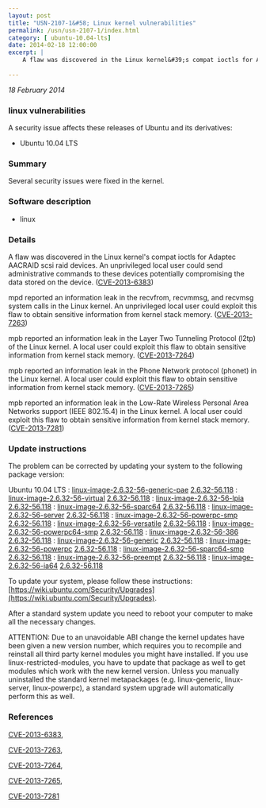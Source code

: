 ```yaml
---
layout: post
title: "USN-2107-1&#58; Linux kernel vulnerabilities"
permalink: /usn/usn-2107-1/index.html
category: [ ubuntu-10.04-lts]
date: 2014-02-18 12:00:00
excerpt: |
    A flaw was discovered in the Linux kernel&#39;s compat ioctls for Adaptec AACRAID scsi raid devices. An unprivileged local user could send administrative commands to these devices potentially compromising the data stored on the device. ([CVE-2013-6383](http://people.ubuntu.com/~ubuntu-security/cve/CVE-2013-6383))
    
--- 
```

 
 

*18 February 2014*

### linux vulnerabilities

A security issue affects these releases of Ubuntu and its derivatives:

* Ubuntu 10.04 LTS

### Summary

Several security issues were fixed in the kernel. 

### Software description

* linux 

### Details

A flaw was discovered in the Linux kernel&#39;s compat ioctls for Adaptec AACRAID scsi raid devices. An unprivileged local user could send administrative commands to these devices potentially compromising the data stored on the device. ([CVE-2013-6383](http://people.ubuntu.com/~ubuntu-security/cve/CVE-2013-6383))

mpd reported an information leak in the recvfrom, recvmmsg, and recvmsg system calls in the Linux kernel. An unprivileged local user could exploit this flaw to obtain sensitive information from kernel stack memory. ([CVE-2013-7263](http://people.ubuntu.com/~ubuntu-security/cve/CVE-2013-7263))

mpb reported an information leak in the Layer Two Tunneling Protocol (l2tp) of the Linux kernel. A local user could exploit this flaw to obtain sensitive information from kernel stack memory. ([CVE-2013-7264](http://people.ubuntu.com/~ubuntu-security/cve/CVE-2013-7264))

mpb reported an information leak in the Phone Network protocol (phonet) in the Linux kernel. A local user could exploit this flaw to obtain sensitive information from kernel stack memory. ([CVE-2013-7265](http://people.ubuntu.com/~ubuntu-security/cve/CVE-2013-7265))

mpb reported an information leak in the Low-Rate Wireless Personal Area Networks support (IEEE 802.15.4) in the Linux kernel. A local user could exploit this flaw to obtain sensitive information from kernel stack memory. ([CVE-2013-7281](http://people.ubuntu.com/~ubuntu-security/cve/CVE-2013-7281)) 

### Update instructions

The problem can be corrected by updating your system to the following package version:

Ubuntu 10.04 LTS
 : [linux-image-2.6.32-56-generic-pae](https://launchpad.net/ubuntu/+source/linux) <span> [2.6.32-56.118](https://launchpad.net/ubuntu/+source/linux/2.6.32-56.118) </span> 
 : [linux-image-2.6.32-56-virtual](https://launchpad.net/ubuntu/+source/linux) <span> [2.6.32-56.118](https://launchpad.net/ubuntu/+source/linux/2.6.32-56.118) </span> 
 : [linux-image-2.6.32-56-lpia](https://launchpad.net/ubuntu/+source/linux) <span> [2.6.32-56.118](https://launchpad.net/ubuntu/+source/linux/2.6.32-56.118) </span> 
 : [linux-image-2.6.32-56-sparc64](https://launchpad.net/ubuntu/+source/linux) <span> [2.6.32-56.118](https://launchpad.net/ubuntu/+source/linux/2.6.32-56.118) </span> 
 : [linux-image-2.6.32-56-server](https://launchpad.net/ubuntu/+source/linux) <span> [2.6.32-56.118](https://launchpad.net/ubuntu/+source/linux/2.6.32-56.118) </span> 
 : [linux-image-2.6.32-56-powerpc-smp](https://launchpad.net/ubuntu/+source/linux) <span> [2.6.32-56.118](https://launchpad.net/ubuntu/+source/linux/2.6.32-56.118) </span> 
 : [linux-image-2.6.32-56-versatile](https://launchpad.net/ubuntu/+source/linux) <span> [2.6.32-56.118](https://launchpad.net/ubuntu/+source/linux/2.6.32-56.118) </span> 
 : [linux-image-2.6.32-56-powerpc64-smp](https://launchpad.net/ubuntu/+source/linux) <span> [2.6.32-56.118](https://launchpad.net/ubuntu/+source/linux/2.6.32-56.118) </span> 
 : [linux-image-2.6.32-56-386](https://launchpad.net/ubuntu/+source/linux) <span> [2.6.32-56.118](https://launchpad.net/ubuntu/+source/linux/2.6.32-56.118) </span> 
 : [linux-image-2.6.32-56-generic](https://launchpad.net/ubuntu/+source/linux) <span> [2.6.32-56.118](https://launchpad.net/ubuntu/+source/linux/2.6.32-56.118) </span> 
 : [linux-image-2.6.32-56-powerpc](https://launchpad.net/ubuntu/+source/linux) <span> [2.6.32-56.118](https://launchpad.net/ubuntu/+source/linux/2.6.32-56.118) </span> 
 : [linux-image-2.6.32-56-sparc64-smp](https://launchpad.net/ubuntu/+source/linux) <span> [2.6.32-56.118](https://launchpad.net/ubuntu/+source/linux/2.6.32-56.118) </span> 
 : [linux-image-2.6.32-56-preempt](https://launchpad.net/ubuntu/+source/linux) <span> [2.6.32-56.118](https://launchpad.net/ubuntu/+source/linux/2.6.32-56.118) </span> 
 : [linux-image-2.6.32-56-ia64](https://launchpad.net/ubuntu/+source/linux) <span> [2.6.32-56.118](https://launchpad.net/ubuntu/+source/linux/2.6.32-56.118) </span> 

To update your system, please follow these instructions: [https://wiki.ubuntu.com/Security/Upgrades](https://wiki.ubuntu.com/Security/Upgrades).

After a standard system update you need to reboot your computer to make all the necessary changes.

ATTENTION: Due to an unavoidable ABI change the kernel updates have been given a new version number, which requires you to recompile and reinstall all third party kernel modules you might have installed. If you use linux-restricted-modules, you have to update that package as well to get modules which work with the new kernel version. Unless you manually uninstalled the standard kernel metapackages (e.g. linux-generic, linux-server, linux-powerpc), a standard system upgrade will automatically perform this as well. 

### References

 
 [CVE-2013-6383](http://people.ubuntu.com/~ubuntu-security/cve/CVE-2013-6383), 

 [CVE-2013-7263](http://people.ubuntu.com/~ubuntu-security/cve/CVE-2013-7263), 

 [CVE-2013-7264](http://people.ubuntu.com/~ubuntu-security/cve/CVE-2013-7264), 

 [CVE-2013-7265](http://people.ubuntu.com/~ubuntu-security/cve/CVE-2013-7265), 

 [CVE-2013-7281](http://people.ubuntu.com/~ubuntu-security/cve/CVE-2013-7281)
 


